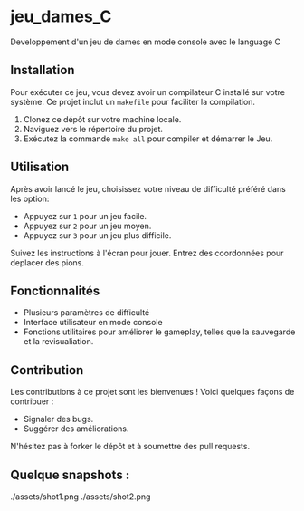# jeu_dames_C

Developpement d'un jeu de dames en mode console avec le language C

## Installation

Pour exécuter ce jeu, vous devez avoir un compilateur C installé sur votre système. Ce projet inclut un `makefile` pour faciliter la compilation.

1. Clonez ce dépôt sur votre machine locale.
2. Naviguez vers le répertoire du projet.
3. Exécutez la commande `make all` pour compiler et démarrer le Jeu.

## Utilisation

Après avoir lancé le jeu, choisissez votre niveau de difficulté préféré dans les option:

- Appuyez sur `1` pour un jeu facile.
- Appuyez sur `2` pour un jeu moyen.
- Appuyez sur `3` pour un jeu plus difficile.

Suivez les instructions à l'écran pour jouer. Entrez des coordonnées pour deplacer des pions.

## Fonctionnalités

- Plusieurs paramètres de difficulté
- Interface utilisateur en mode console
- Fonctions utilitaires pour améliorer le gameplay, telles que la sauvegarde et la revisualiation.

## Contribution

Les contributions à ce projet sont les bienvenues ! Voici quelques façons de contribuer :

- Signaler des bugs.
- Suggérer des améliorations.

N'hésitez pas à forker le dépôt et à soumettre des pull requests.

## Quelque snapshots :

./assets/shot1.png
./assets/shot2.png

<!-- ![démineur1](https://github.com/LIMAMMohamedlimam/Jeu-demineur/assets/136266543/a6a4ba07-b5b5-4058-a424-df00fe2125c2) -->
